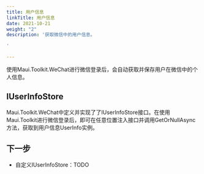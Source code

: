 ```yaml
---
title: 用户信息
linkTitle: 用户信息
date: 2021-10-21
weight: "2"
description: '获取微信中的用户信息。

'

---
```

使用Maui.Toolkit.WeChat进行微信登录后，会自动获取并保存用户在微信中的个人信息。

## IUserInfoStore

Maui.Toolkit.WeChat中定义并实现了了IUserInfoStore接口。在使用Maui.Toolkit进行微信登录后，即可在任意位置注入接口并调用GetOrNullAsync方法，获取到用户信息UserInfo实例。

## 下一步

* 自定义IUserInfoStore：TODO